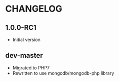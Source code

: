 CHANGELOG
=========

1.0.0-RC1
---------
* Initial version

dev-master
---------
* Migrated to PHP7
* Rewritten to use mongodb/mongodb-php library